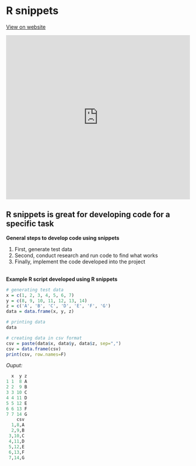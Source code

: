 # R snippets
[View on website](https://geo-leo.github.io/snippets/)

<iframe width='100%' height='450' src='https://rdrr.io/snippets/embed/' frameborder='0'></iframe>

## R snippets is great for developing code for a specific task
**General steps to develop code using snippets**<br>
1. First, generate test data
2. Second, conduct research and run code to find what works 
3. Finally, implement the code developed into the project
  <br><br>

**Example R script developed using R snippets** <br>
```r
# generating test data
x = c(1, 2, 3, 4, 5, 6, 7)
y = c(8, 9, 10, 11, 12, 13, 14)
z = c('A', 'B', 'C', 'D', 'E', 'F', 'G')
data = data.frame(x, y, z)

# printing data
data

# creating data in csv format
csv = paste(data$x, data$y, data$z, sep=",")
csv = data.frame(csv)
print(csv, row.names=F)
```
*Ouput:*
```r
  x  y z
1 1  8 A
2 2  9 B
3 3 10 C
4 4 11 D
5 5 12 E
6 6 13 F
7 7 14 G
    csv
  1,8,A
  2,9,B
 3,10,C
 4,11,D
 5,12,E
 6,13,F
 7,14,G
 ```
